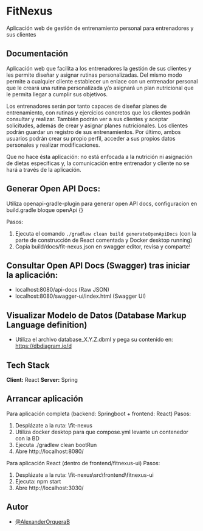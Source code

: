 
# FitNexus

Aplicación web de gestión de entrenamiento personal para entrenadores y sus clientes


## Documentación

Aplicación web que facilita a los entrenadores la gestión de sus clientes y les permite diseñar y asignar rutinas personalizadas. Del mismo modo permite a cualquier cliente establecer un enlace con un entrenador personal que le creará una rutina personalizada y/o asignará un plan nutricional que le permita llegar a cumplir sus objetivos.

Los entrenadores serán por tanto capaces de diseñar planes de entrenamiento, con rutinas y ejercicios concretos que los clientes podrán consultar y realizar. También podrán ver a sus clientes y aceptar solicitudes, además de crear y asignar planes nutricionales. Los clientes podrán guardar un registro de sus entrenamientos. Por último, ambos usuarios podrán crear su propio perfil, acceder a sus propios datos personales y realizar modificaciones.

Que no hace ésta aplicación: no está enfocada a la nutrición ni asignación de dietas específicas y, la comunicación entre entrenador y cliente no se hará a través de la aplicación.

## Generar Open API Docs:

Utiliza openapi-gradle-plugin para generar open API docs, configuracion en build.gradle
bloque openApi {}

Pasos:
1. Ejecuta el comando ```./gradlew clean build generateOpenApiDocs``` (con la parte de construcción de React comentada y Docker desktop running)
2. Copia build/docs/fit-nexus.json en swagger editor, revisa y comparte!

## Consultar Open API Docs (Swagger) tras iniciar la aplicación:

- localhost:8080/api-docs (Raw JSON)
- localhost:8080/swagger-ui/index.html (Swagger UI)

## Visualizar Modelo de Datos (Database Markup Language definition)

- Utiliza el archivo database_X.Y.Z.dbml y pega su contenido en: https://dbdiagram.io/d

## Tech Stack

**Client:** React
**Server:** Spring

## Arrancar aplicación
Para aplicación completa (backend: Springboot + frontend: React)
Pasos:
1. Desplázate a la ruta: \fit-nexus
2. Utiliza docker desktop para que compose.yml levante un contenedor con la BD
3. Ejecuta ./gradlew clean bootRun
4. Abre http://localhost:8080/

Para aplicación React (dentro de frontend/fitnexus-ui)
Pasos:
1. Desplázate a la ruta: \fit-nexus\src\frontend\fitnexus-ui
2. Ejecuta: npm start 
3. Abre http://localhost:3030/

## Autor

- [@AlexanderOrqueraB](https://www.github.com/AlexanderOrqueraB)

